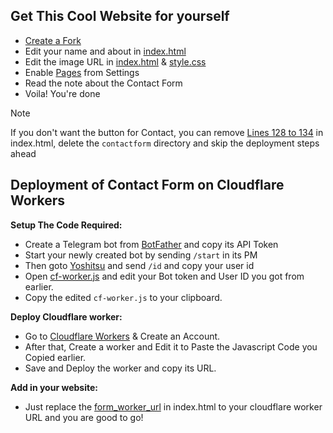 ## Get This Cool Website for yourself
- [Create a Fork](https://github.com/LinuxGuy312/LinuxGuy312.github.io/fork)
- Edit your name and about in [index.html](index.html)
- Edit the image URL in [index.html](index.html#L42) & [style.css](src/style.css#L216)
- Enable [Pages](https://github.com/pages) from Settings
- Read the note about the Contact Form
- Voila! You're done

> [!NOTE] 
> If you don't want the button for Contact, you can remove [Lines 128 to 134](index.html#L127-L134) in index.html, delete the `contactform` directory and skip the deployment steps ahead

## Deployment of Contact Form on Cloudflare Workers

**Setup The Code Required:**

- Create a Telegram bot from [BotFather](https://t.me/botfather) and copy its API Token
- Start your newly created bot by sending `/start` in its PM
- Then goto [Yoshitsu](https://yoshitsubot.t.me?start=github) and send `/id` and copy your user id
- Open [cf-worker.js](contactform/cf-worker.js) and edit your Bot token and User ID you got from earlier.
- Copy the edited `cf-worker.js` to your clipboard.

**Deploy Cloudflare worker:**
- Go to [Cloudflare Workers](https://workers.cloudflare.com) & Create an Account.
- After that, Create a worker and Edit it to Paste the Javascript Code you Copied earlier.
- Save and Deploy the worker and copy its URL.

**Add in your website:**
- Just replace the [form_worker_url](index.html#L129) in index.html to your cloudflare worker URL and you are good to go!
